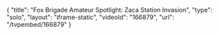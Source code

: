 {
    "title": "Fox Brigade Amateur Spotlight: Zaca Station Invasion",
    "type": "solo",
    "layout": "iframe-static",
    "videoId": "166879",
    "url": "\/tvpembed\/166879"
}